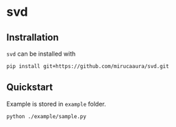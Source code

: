 # svd

## Instrallation

`svd` can be installed with

```
pip install git+https://github.com/mirucaaura/svd.git
```

## Quickstart

Example is stored in `example` folder.

```
python ./example/sample.py
```
